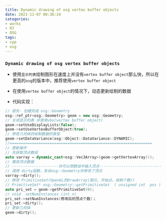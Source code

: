 ```yaml
---
title: Dynamic drawing of osg vertex buffer objects
date: 2021-11-07 00:36:24
categories: 
- works
- HJ
- OSG
tags: 
- cpp
- osg
---
```


### `Dynamic drawing of osg vertex buffer objects`

- 使用`显示列表`绘制图形在速度上并没有`vertex buffer object`那么快，所以在更高的`osg`的版本中，推荐使用`vertex buffer object`

- 在使用`vertex buffer object`的情况下，动态更新绘制的数据

- 代码实现：
```C++
// 首先- 创建完成 osg::Geometry
osg::ref_ptr<osg::Geometry> geom = new osg::Geometry;
// 关闭显示列表 并使用vbo(vertex buffer object)
geom->setUseDisplayLists(false);
geom->setUseVertexBufferObject(true);
// 修改几何体的绘制数据的类型 
geom->setDataVariance(osg::Object::DataVariance::DYNAMIC);
//================================================================
// 更新操作 
// 先获取顶点数组 
auto varray = dynamic_cast<osg::Vec3Array>(geom->getVertexArray());
// 需改顶点数据
// ---------------------你可以想数组中插入顶点-----------------------------------
// 调用 dirty函数，告诉osg::Geometry你修改了顶点
varray->dirty();
// 修改 PrimitiveSet(OpenGL的DrawArray(图元，开始点，绘制个数))
// PrimitiveSet* osg::Geometry::getPrimitiveSet  ( unsigned int  pos ) 
auto pri_set = geom->getPrimitiveSet(0);
// void  setNumInstances (int n) 
pri_set->setNumInstances(修改后的顶点个数)；
pri_set->dirty();
// 更新几何体
geom->dirty();
```

